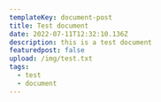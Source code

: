 ```yaml
---
templateKey: document-post
title: Test document
date: 2022-07-11T12:32:10.136Z
description: this is a test document
featuredpost: false
upload: /img/test.txt
tags:
  - test
  - document
---
```

